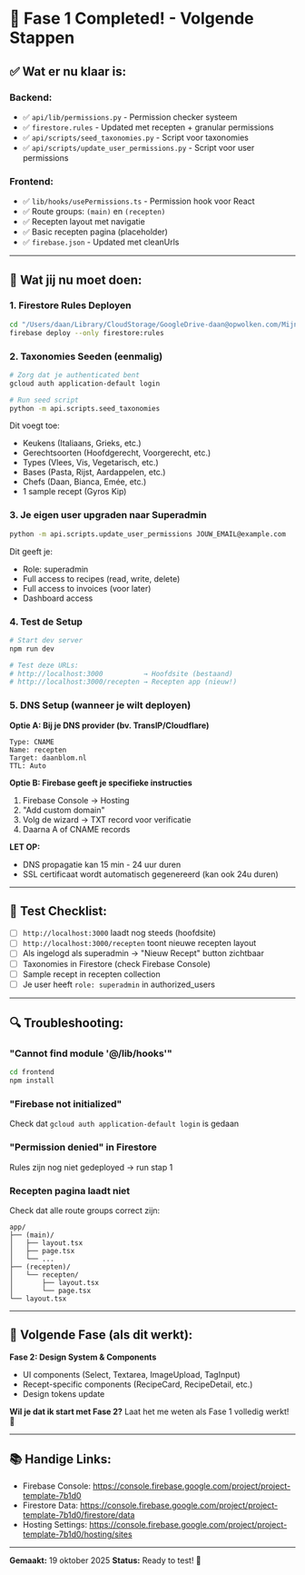 # 🎉 Fase 1 Completed! - Volgende Stappen

## ✅ Wat er nu klaar is:

### Backend:
- ✅ `api/lib/permissions.py` - Permission checker systeem
- ✅ `firestore.rules` - Updated met recepten + granular permissions
- ✅ `api/scripts/seed_taxonomies.py` - Script voor taxonomies
- ✅ `api/scripts/update_user_permissions.py` - Script voor user permissions

### Frontend:
- ✅ `lib/hooks/usePermissions.ts` - Permission hook voor React
- ✅ Route groups: `(main)` en `(recepten)` 
- ✅ Recepten layout met navigatie
- ✅ Basic recepten pagina (placeholder)
- ✅ `firebase.json` - Updated met cleanUrls

---

## 🚀 Wat jij nu moet doen:

### 1. Firestore Rules Deployen
```bash
cd "/Users/daan/Library/CloudStorage/GoogleDrive-daan@opwolken.com/Mijn Drive/projecten/template-project"
firebase deploy --only firestore:rules
```

### 2. Taxonomies Seeden (eenmalig)
```bash
# Zorg dat je authenticated bent
gcloud auth application-default login

# Run seed script
python -m api.scripts.seed_taxonomies
```

Dit voegt toe:
- Keukens (Italiaans, Grieks, etc.)
- Gerechtsoorten (Hoofdgerecht, Voorgerecht, etc.)
- Types (Vlees, Vis, Vegetarisch, etc.)
- Bases (Pasta, Rijst, Aardappelen, etc.)
- Chefs (Daan, Bianca, Emée, etc.)
- 1 sample recept (Gyros Kip)

### 3. Je eigen user upgraden naar Superadmin
```bash
python -m api.scripts.update_user_permissions JOUW_EMAIL@example.com
```

Dit geeft je:
- Role: superadmin
- Full access to recipes (read, write, delete)
- Full access to invoices (voor later)
- Dashboard access

### 4. Test de Setup
```bash
# Start dev server
npm run dev

# Test deze URLs:
# http://localhost:3000          → Hoofdsite (bestaand)
# http://localhost:3000/recepten → Recepten app (nieuw!)
```

### 5. DNS Setup (wanneer je wilt deployen)

**Optie A: Bij je DNS provider (bv. TransIP/Cloudflare)**
```
Type: CNAME
Name: recepten
Target: daanblom.nl
TTL: Auto
```

**Optie B: Firebase geeft je specifieke instructies**
1. Firebase Console → Hosting
2. "Add custom domain"
3. Volg de wizard → TXT record voor verificatie
4. Daarna A of CNAME records

**LET OP:** 
- DNS propagatie kan 15 min - 24 uur duren
- SSL certificaat wordt automatisch gegenereerd (kan ook 24u duren)

---

## 📱 Test Checklist:

- [ ] `http://localhost:3000` laadt nog steeds (hoofdsite)
- [ ] `http://localhost:3000/recepten` toont nieuwe recepten layout
- [ ] Als ingelogd als superadmin → "Nieuw Recept" button zichtbaar
- [ ] Taxonomies in Firestore (check Firebase Console)
- [ ] Sample recept in recepten collection
- [ ] Je user heeft `role: superadmin` in authorized_users

---

## 🔍 Troubleshooting:

### "Cannot find module '@/lib/hooks'"
```bash
cd frontend
npm install
```

### "Firebase not initialized"
Check dat `gcloud auth application-default login` is gedaan

### "Permission denied" in Firestore
Rules zijn nog niet gedeployed → run stap 1

### Recepten pagina laadt niet
Check dat alle route groups correct zijn:
```
app/
├── (main)/
│   ├── layout.tsx
│   ├── page.tsx
│   └── ...
├── (recepten)/
│   └── recepten/
│       ├── layout.tsx
│       └── page.tsx
└── layout.tsx
```

---

## 🎯 Volgende Fase (als dit werkt):

**Fase 2: Design System & Components**
- UI components (Select, Textarea, ImageUpload, TagInput)
- Recept-specific components (RecipeCard, RecipeDetail, etc.)
- Design tokens update

**Wil je dat ik start met Fase 2?** Laat het me weten als Fase 1 volledig werkt! 🚀

---

## 📚 Handige Links:

- Firebase Console: https://console.firebase.google.com/project/project-template-7b1d0
- Firestore Data: https://console.firebase.google.com/project/project-template-7b1d0/firestore/data
- Hosting Settings: https://console.firebase.google.com/project/project-template-7b1d0/hosting/sites

---

**Gemaakt:** 19 oktober 2025
**Status:** Ready to test! 🎉
